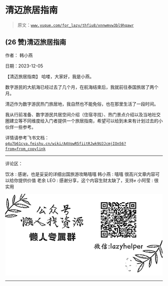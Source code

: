 # 清迈旅居指南

> 原文：[`www.yuque.com/for_lazy/thfiu8/xnnwmvw3bl9hqawr`](https://www.yuque.com/for_lazy/thfiu8/xnnwmvw3bl9hqawr)

## (26 赞)清迈旅居指南

作者： 韩小燕

日期：2023-12-05

【清迈旅居指南】
哈喽，大家好，我是小燕。

数字游民的大航海已经过去了几个月，在航海结束后，我就前往泰国旅居了两个月。

清迈作为数字游民热门旅居地，我自然也不能免俗，也在那里生活了一段时间。

我从行前准备、数字游民共居空间介绍（住宿寻找）、热门景点介绍以及当地社交圈建立等不同维度给入门者提供一个旅居指南，希望可以给到未来有计划过去的小伙伴一些参考。

详情请参考飞书文档：
[`q4u7b61cya.feishu.cn/wiki/A4VowR5fiitRJwk9UJJcmjIOn56?from=from_copylink`](https://q4u7b61cya.feishu.cn/wiki/A4VowR5fiitRJwk9UJJcmjIOn56?from=from_copylink)

* * *

评论区：

饮冰 : 感谢，也是妥妥的详细出国旅游攻略嘻嘻
韩小燕 : 嘻嘻 很高兴文章内容可以给你提供价值
老余 LEO : 感谢分享，这个内容生财太缺了，支持✊
小阿莹 : 很实用

![](img/1c37d505930596d12a88ab23e11aa07a.png)

* * *